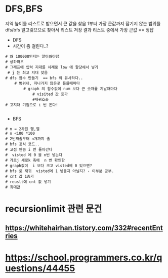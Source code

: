 # DFS,BFS

지역 높이를 리스트로 받으면서 큰 값을 찾음
1부터 가장 큰값까지 잠기지 않는 범위를 dfs/bfs 알고맂므으로 찾아서 리스트 저장
결과 리스트 중에서 가장 큰값 == 정답

- DFS
- 시간이 좀 걸린다..?

```
# 왜 100000인지는 알아봐야함
# 상하좌우
# 그래프에 입력 지대를 차례로 low 에 할당해서 넣기
 # j 는 최고 지대 찾음
# dfs 함수 만들기  == bfs 와 유사하다..
    # 범위내, 지나가지 않은곳 들를때마다
        # graph 의 함수값이 num 보다 큰 숫자를 지날때마다
            # visited 값 증가
            #재귀호출
# 고지대 기점으로 i 번 돈다!


```

- BFS

```
# n = 2차원 행,열
# n <100 *100
# 2번째줄부터 n개까지 줄
# bfs 공식 코드..
# 고점 만큼 i 번 돌아간다
#  visted 에 0 을 n번 넣는다
# 가로j 세로k 축에  n 번 확인함
# graph값이  i 보다 크고 visted에 0 있으면?
# bfs 로 재귀  visted에 1 넣을지 아닐지? - 이부분 공부.
# cnt 값 1증가
# reuslt에 cnt 값 넣기
# 최대값

```

# recursionlimit 관련 문건

## https://whitehairhan.tistory.com/332#recentEntries

# https://school.programmers.co.kr/questions/44455
